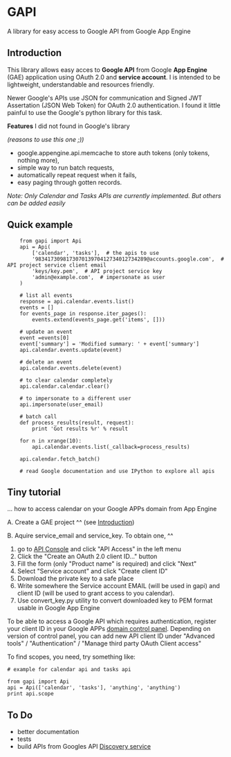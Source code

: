 GAPI
====
A library for easy access to Google API from Google App Engine

Introduction
------------
This library allows easy acces to **Google API** from Google **App Engine** (GAE)
application using OAuth 2.0 and **service account**. I is intended to be
lightweight, understandable and resources friendly.

Newer Google's APIs use JSON for communication and Signed JWT Assertation (JSON
Web Token) for OAuth 2.0 authentication. I found it little painful to use the
Google's python library for this task.

**Features** I did not found in Google's library

*(reasons to use this one ;))*

* google.appengine.api.memcache to store auth tokens (only tokens, nothing more),
* simple way to run batch requests,
* automatically repeat request when it fails,
* easy paging through gotten records.

*Note: Only Calendar and Tasks APIs are currently implemented. But others can be added easily*

Quick example
--
        from gapi import Api
        api = Api(
            ['calendar', 'tasks'],  # the apis to use
            '983417309817307013970412734012734289@accounts.google.com',  # API project service client email
            'keys/key.pem',  # API project service key
            'admin@example.com',  # impersonate as user
        )

        # list all events
        response = api.calendar.events.list()
        events = []
        for events_page in response.iter_pages():
            events.extend(events_page.get('items', []))

        # update an event
        event =events[0]
        event['summary'] = 'Modified summary: ' + event['summary']
        api.calendar.events.update(event)

        # delete an event
        api.calendar.events.delete(event)

        # to clear calendar completely
        api.calendar.calendar.clear()

        # to impersonate to a different user
        api.impersonate(user_email)

        # batch call
        def process_results(result, request):
            print 'Got results %r' % result

        for n in xrange(10):
            api.calendar.events.list(_callback=process_results)

        api.calendar.fetch_batch()

        # read Google documentation and use IPython to explore all apis


Tiny tutorial
--

... how to access calendar on your Google APPs domain from App Engine

A. Create a GAE project
^^
(see [Introduction](https://developers.google.com/appengine/docs/python/gettingstartedpython27/introduction))

B. Aquire service_email and  service_key. To obtain one, 
^^

1. go to [API Console](https://code.google.com/apis/console) and click "API Access" in the left menu
2. Click the "Create an OAuth 2.0 client ID..." button
3. Fill the form (only "Product name" is required) and click "Next"
4. Select "Service account"  and click "Create client ID"
5. Download the private key to a safe place
6. Write somewhere the Service account EMAIL (will be used in gapi) and client ID (will be used to grant access to you calendar).
7. Use convert_key.py utility to convert downloaded key to PEM format usable in Google App Engine

To be able to access a Google API which requires authentication, register your
client ID in your Google APPs [domain control panel](https://admin.google.com).
Depending on version of control panel, you can add new API client ID under
"Advanced tools" / "Authentication" / "Manage third party OAuth Client access"

To find scopes, you need, try something like:

    # example for calendar api and tasks api

    from gapi import Api
    api = Api(['calendar', 'tasks'], 'anything', 'anything')
    print api.scope

To Do
--

* better documentation
* tests
* build APIs from Googles API [Discovery service](https://www.googleapis.com/discovery/v1/apis)
